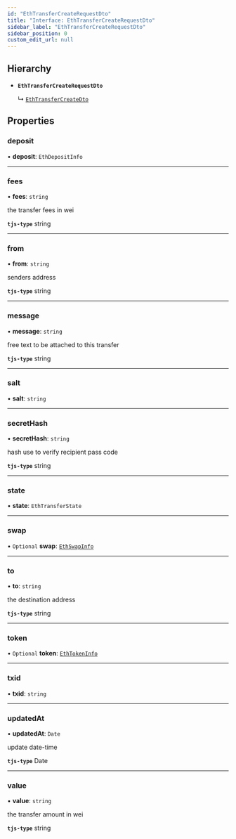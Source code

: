 ```yaml
---
id: "EthTransferCreateRequestDto"
title: "Interface: EthTransferCreateRequestDto"
sidebar_label: "EthTransferCreateRequestDto"
sidebar_position: 0
custom_edit_url: null
---
```


## Hierarchy

- **`EthTransferCreateRequestDto`**

  ↳ [`EthTransferCreateDto`](EthTransferCreateDto.md)

## Properties

### deposit

• **deposit**: `EthDepositInfo`

___

### fees

• **fees**: `string`

the transfer fees in wei

**`tjs-type`** string

___

### from

• **from**: `string`

senders address

**`tjs-type`** string

___

### message

• **message**: `string`

free text to be attached to this transfer

**`tjs-type`** string

___

### salt

• **salt**: `string`

___

### secretHash

• **secretHash**: `string`

hash use to verify recipient pass code

**`tjs-type`** string

___

### state

• **state**: `EthTransferState`

___

### swap

• `Optional` **swap**: [`EthSwapInfo`](EthSwapInfo.md)

___

### to

• **to**: `string`

the destination address

**`tjs-type`** string

___

### token

• `Optional` **token**: [`EthTokenInfo`](EthTokenInfo.md)

___

### txid

• **txid**: `string`

___

### updatedAt

• **updatedAt**: `Date`

update date-time

**`tjs-type`** Date

___

### value

• **value**: `string`

the transfer amount in wei

**`tjs-type`** string
